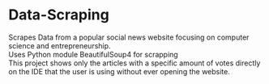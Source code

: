 # Data-Scraping
Scrapes Data from a popular social news website focusing on computer science and entrepreneurship.<br>
Uses Python module BeautifulSoup4 for scrapping<br>
This project shows only the articles with a specific amount of votes directly on the IDE that the user is using without ever opening the website.
